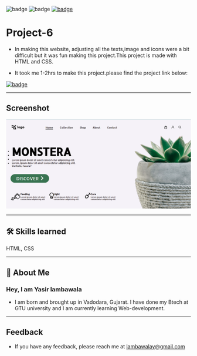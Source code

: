 ![badge](https://img.shields.io/badge/MADE%20WITH-HTML%20%26%20CSS-blue)
![badge](https://img.shields.io/badge/TIME%20TAKEN-1--2hrs-red)
[![badge](https://img.shields.io/badge/SEE%20DEMO%20-VISIT-green)](https://project6-26722.netlify.app/)

# Project-6

- In making this website, adjusting all the texts,image and icons were a bit difficult but it was fun making this project.This project is made with HTML and CSS.

- It took me 1-2hrs to make this project.please find the project link below:

[![badge](https://img.shields.io/badge/Link-Project--6-orange)](https://project6-26722.netlify.app/)

---

## Screenshot

![App Screenshot](./photos/project6_image.png)

---

## 🛠 Skills learned

HTML, CSS

---

## 🚀 About Me

### Hey, I am Yasir lambawala

- I am born and brought up in Vadodara, Gujarat. I have done my Btech at GTU university and I am currently learning Web-development.

---

## Feedback

- If you have any feedback, please reach me at lambawalay@gmail.com
